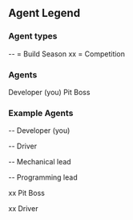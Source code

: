 ## Agent Legend

### Agent types
-- = Build Season
xx = Competition

### Agents
Developer (you)
Pit Boss

### Example Agents
-- Developer (you)

-- Driver

-- Mechanical lead

-- Programming lead

xx Pit Boss

xx Driver



